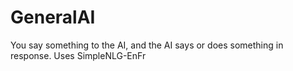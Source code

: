 # GeneralAI
You say something to the AI, and the AI says or does something in response. Uses SimpleNLG-EnFr
